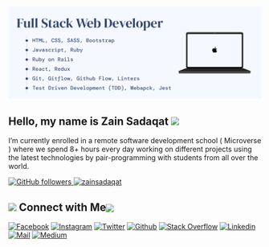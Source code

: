 ![CoverImage](/cover-image.jpg)

<h2>Hello, my name is Zain Sadaqat <img src="https://media.giphy.com/media/hvRJCLFzcasrR4ia7z/giphy.gif" width="25px"> </h2>
<p>I’m currently enrolled in a remote software development school ( Microverse ) where we spend 8+ hours every day working on different projects using the latest technologies by pair-programming with students from all over the world.</p>

<a href="https://github.com/zainsadaqat" target="_blank">
    <img alt="GitHub followers" src="https://img.shields.io/github/followers/zainsadaqat?label=Github&style=flat">
  </a>
  <a href="https://github.com/zainsadaqat" target="_blank">
    <img src="https://komarev.com/ghpvc/?username=zainsadaqat&label=Profile%20views&color=0e75b6&style=flat" alt="zainsadaqat" />
  </a> 
  
## <img src="https://media.giphy.com/media/5WJ6SOKeNKrSzblU4R/giphy.gif" width="25"> Connect with Me<img align="center" src="https://github.com/rajput2107/rajput2107/blob/master/Assets/Handshake.gif" height="33px" />

[![Facebook](https://img.shields.io/badge/Facebook-1877F2?style=for-the-badge&logo=facebook&logoColor=white)](https://www.facebook.com/zainsadaqat/)
[![Instagram](https://img.shields.io/badge/Instagram-E4405F?style=for-the-badge&logo=instagram&logoColor=white)](https://www.instagram.com/zain__sadaqat/)
[![Twitter](https://img.shields.io/badge/Twitter-1DA1F2?style=for-the-badge&logo=twitter&logoColor=white)](https://twitter.com/zain_sadaqat)
[![Github](https://img.shields.io/badge/GitHub-100000?style=for-the-badge&logo=github&logoColor=white)](https://github.com/zainsadaqat)
[![Stack Overflow](https://img.shields.io/badge/Stack_Overflow-FE7A16?style=for-the-badge&logo=stack-overflow&logoColor=white)](https://stackoverflow.com/users/15044246/zainsadaqat)
[![Linkedin](https://img.shields.io/badge/LinkedIn-0077B5?style=for-the-badge&logo=linkedin&logoColor=white)](https://www.linkedin.com/in/zain-sadaqat/)
[![Mail](https://img.shields.io/badge/Gmail-D14836?style=for-the-badge&logo=gmail&logoColor=white)](mailto:zain.sadaqet@gmail.com)
[![Medium](https://img.shields.io/badge/Medium-12100E?style=for-the-badge&logo=medium&logoColor=white)](https://medium.com/@zain_sadaqat)
